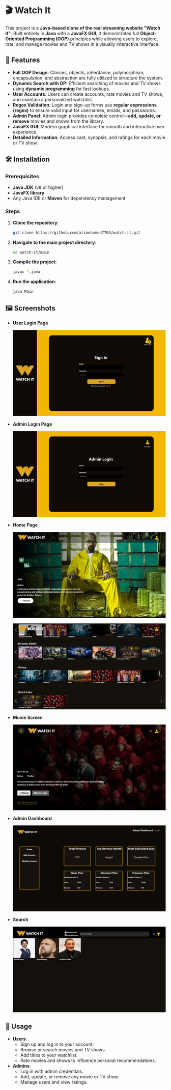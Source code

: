 # 🎬 Watch It

This project is a **Java-based clone of the real streaming website "Watch It"**. Built entirely in **Java** with a **JavaFX GUI**, it demonstrates full **Object-Oriented Programming (OOP)** principles while allowing users to explore, rate, and manage movies and TV shows in a visually interactive interface.  

## 🚀 Features

- **Full OOP Design**: Classes, objects, inheritance, polymorphism, encapsulation, and abstraction are fully utilized to structure the system.  
- **Dynamic Search with DP**: Efficient searching of movies and TV shows using **dynamic programming** for fast lookups.  
- **User Accounts**: Users can create accounts, rate movies and TV shows, and maintain a personalized watchlist.  
- **Regex Validation**: Login and sign-up forms use **regular expressions (regex)** to ensure valid input for usernames, emails, and passwords.  
- **Admin Panel**: Admin login provides complete control—**add, update, or remove** movies and shows from the library.  
- **JavaFX GUI**: Modern graphical interface for smooth and interactive user experience.  
- **Detailed Information**: Access cast, synopsis, and ratings for each movie or TV show. 

## 🛠️ Installation

### Prerequisites

- **Java JDK** (v8 or higher)
- **JavaFX library**
- Any Java IDE or **Maven** for dependency management

### Steps

1. **Clone the repository**:
    
    ```bash
    git clone https://github.com/alimohamed7704/watch-it.git
    
    ```
    
2. **Navigate to the main project directory**:
    
    ```bash
    cd watch-it/main
    
    ```
    
3. **Compile the project**:
    
    ```bash
    javac *.java
    
    ```
    
4. **Run the application**:
    
    ```bash
    java Main
    
    ```



## 🖼️ Screenshots

- **User Login Page**
  
   ![user_login](Images/user_login.jpg)

- **Admin Login Page**
  
   ![Example 1](Images/admin_login.jpg)

- **Home Page**
  
   ![Example 1](Images/home_page.jpg)

   ![Example 2](Images/home_page_continued.jpg)

- **Movie Screen**
  
   ![Example 1](Images/show_screen.jpg)

- **Admin Dashboard**
  
   ![Example 1](Images/admin_dashboard.jpg)

- **Search**
  
    ![Example 1](Images/search.jpg)



## 🎯 Usage

- **Users**:
    - Sign up and log in to your account.
    - Browse or search movies and TV shows.
    - Add titles to your watchlist.
    - Rate movies and shows to influence personal recommendations.
- **Admins**:
    - Log in with admin credentials.
    - Add, update, or remove any movie or TV show.
    - Manage users and view ratings.
